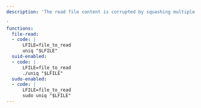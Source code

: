 ```yaml
---
description: 'The read file content is corrupted by squashing multiple adjacent lines.

'
functions:
  file-read:
  - code: |
      LFILE=file_to_read
      uniq "$LFILE"
  suid-enabled:
  - code: |
      LFILE=file_to_read
      ./uniq "$LFILE"
  sudo-enabled:
  - code: |
      LFILE=file_to_read
      sudo uniq "$LFILE"
---
```

